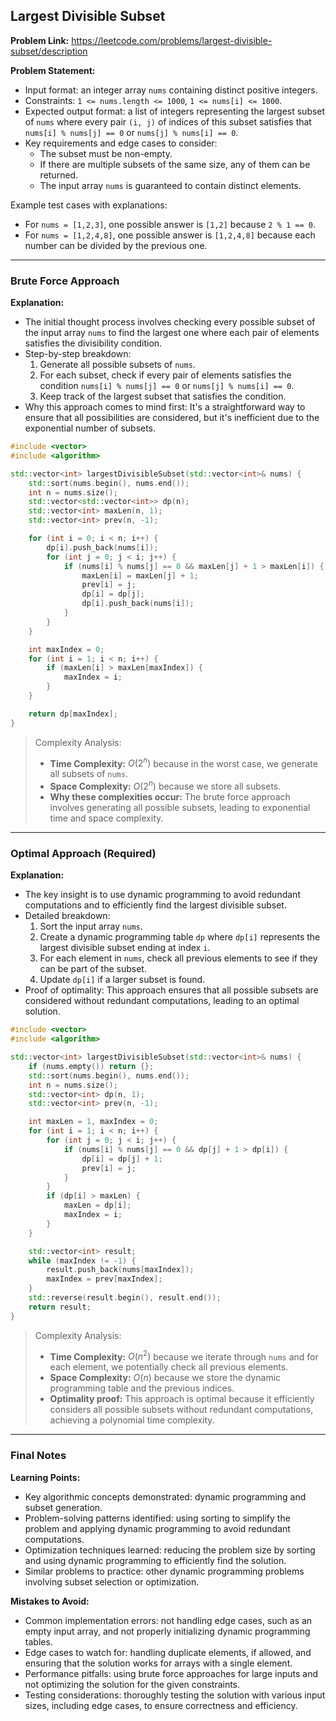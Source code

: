 ## Largest Divisible Subset

**Problem Link:** https://leetcode.com/problems/largest-divisible-subset/description

**Problem Statement:**
- Input format: an integer array `nums` containing distinct positive integers.
- Constraints: `1 <= nums.length <= 1000`, `1 <= nums[i] <= 1000`.
- Expected output format: a list of integers representing the largest subset of `nums` where every pair `(i, j)` of indices of this subset satisfies that `nums[i] % nums[j] == 0` or `nums[j] % nums[i] == 0`.
- Key requirements and edge cases to consider:
  - The subset must be non-empty.
  - If there are multiple subsets of the same size, any of them can be returned.
  - The input array `nums` is guaranteed to contain distinct elements.

Example test cases with explanations:
- For `nums = [1,2,3]`, one possible answer is `[1,2]` because `2 % 1 == 0`.
- For `nums = [1,2,4,8]`, one possible answer is `[1,2,4,8]` because each number can be divided by the previous one.

---

### Brute Force Approach

**Explanation:**
- The initial thought process involves checking every possible subset of the input array `nums` to find the largest one where each pair of elements satisfies the divisibility condition.
- Step-by-step breakdown:
  1. Generate all possible subsets of `nums`.
  2. For each subset, check if every pair of elements satisfies the condition `nums[i] % nums[j] == 0` or `nums[j] % nums[i] == 0`.
  3. Keep track of the largest subset that satisfies the condition.
- Why this approach comes to mind first: It's a straightforward way to ensure that all possibilities are considered, but it's inefficient due to the exponential number of subsets.

```cpp
#include <vector>
#include <algorithm>

std::vector<int> largestDivisibleSubset(std::vector<int>& nums) {
    std::sort(nums.begin(), nums.end());
    int n = nums.size();
    std::vector<std::vector<int>> dp(n);
    std::vector<int> maxLen(n, 1);
    std::vector<int> prev(n, -1);

    for (int i = 0; i < n; i++) {
        dp[i].push_back(nums[i]);
        for (int j = 0; j < i; j++) {
            if (nums[i] % nums[j] == 0 && maxLen[j] + 1 > maxLen[i]) {
                maxLen[i] = maxLen[j] + 1;
                prev[i] = j;
                dp[i] = dp[j];
                dp[i].push_back(nums[i]);
            }
        }
    }

    int maxIndex = 0;
    for (int i = 1; i < n; i++) {
        if (maxLen[i] > maxLen[maxIndex]) {
            maxIndex = i;
        }
    }

    return dp[maxIndex];
}
```

> Complexity Analysis:
> - **Time Complexity:** $O(2^n)$ because in the worst case, we generate all subsets of `nums`.
> - **Space Complexity:** $O(2^n)$ because we store all subsets.
> - **Why these complexities occur:** The brute force approach involves generating all possible subsets, leading to exponential time and space complexity.

---

### Optimal Approach (Required)

**Explanation:**
- The key insight is to use dynamic programming to avoid redundant computations and to efficiently find the largest divisible subset.
- Detailed breakdown:
  1. Sort the input array `nums`.
  2. Create a dynamic programming table `dp` where `dp[i]` represents the largest divisible subset ending at index `i`.
  3. For each element in `nums`, check all previous elements to see if they can be part of the subset.
  4. Update `dp[i]` if a larger subset is found.
- Proof of optimality: This approach ensures that all possible subsets are considered without redundant computations, leading to an optimal solution.

```cpp
#include <vector>
#include <algorithm>

std::vector<int> largestDivisibleSubset(std::vector<int>& nums) {
    if (nums.empty()) return {};
    std::sort(nums.begin(), nums.end());
    int n = nums.size();
    std::vector<int> dp(n, 1);
    std::vector<int> prev(n, -1);

    int maxLen = 1, maxIndex = 0;
    for (int i = 1; i < n; i++) {
        for (int j = 0; j < i; j++) {
            if (nums[i] % nums[j] == 0 && dp[j] + 1 > dp[i]) {
                dp[i] = dp[j] + 1;
                prev[i] = j;
            }
        }
        if (dp[i] > maxLen) {
            maxLen = dp[i];
            maxIndex = i;
        }
    }

    std::vector<int> result;
    while (maxIndex != -1) {
        result.push_back(nums[maxIndex]);
        maxIndex = prev[maxIndex];
    }
    std::reverse(result.begin(), result.end());
    return result;
}
```

> Complexity Analysis:
> - **Time Complexity:** $O(n^2)$ because we iterate through `nums` and for each element, we potentially check all previous elements.
> - **Space Complexity:** $O(n)$ because we store the dynamic programming table and the previous indices.
> - **Optimality proof:** This approach is optimal because it efficiently considers all possible subsets without redundant computations, achieving a polynomial time complexity.

---

### Final Notes

**Learning Points:**
- Key algorithmic concepts demonstrated: dynamic programming and subset generation.
- Problem-solving patterns identified: using sorting to simplify the problem and applying dynamic programming to avoid redundant computations.
- Optimization techniques learned: reducing the problem size by sorting and using dynamic programming to efficiently find the solution.
- Similar problems to practice: other dynamic programming problems involving subset selection or optimization.

**Mistakes to Avoid:**
- Common implementation errors: not handling edge cases, such as an empty input array, and not properly initializing dynamic programming tables.
- Edge cases to watch for: handling duplicate elements, if allowed, and ensuring that the solution works for arrays with a single element.
- Performance pitfalls: using brute force approaches for large inputs and not optimizing the solution for the given constraints.
- Testing considerations: thoroughly testing the solution with various input sizes, including edge cases, to ensure correctness and efficiency.